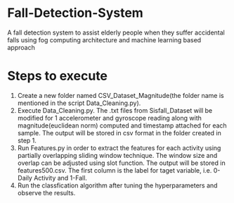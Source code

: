 # Fall-Detection-System
A fall detection system to assist elderly people when they suffer accidental falls using fog computing architecture and machine learning based approach

# Steps to execute
1. Create a new folder named CSV_Dataset_Magnitude(the folder name is mentioned in the script Data_Cleaning.py). 
2. Execute Data_Cleaning.py. The .txt files from Sisfall_Dataset will be modified for 1 accelerometer and gyroscope reading along with magnitude(euclidean norm) computed and timestamp attached for each sample. The output will be stored in csv format in the folder created in step 1.
3. Run Features.py in order to extract the features for each activity using partially overlapping sliding window technique. The window size and overlap can be adjusted using slot function. The output will be stored in features500.csv. The first column is the label for taget variable, i.e. 0-Daily Activity and 1-Fall.
4. Run the classfication algorithm after tuning the hyperparameters and observe the results.
